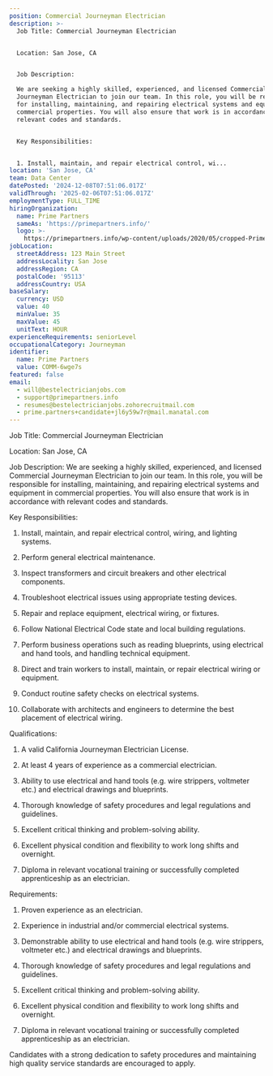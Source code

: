 ```yaml
---
position: Commercial Journeyman Electrician
description: >-
  Job Title: Commercial Journeyman Electrician


  Location: San Jose, CA


  Job Description:

  We are seeking a highly skilled, experienced, and licensed Commercial
  Journeyman Electrician to join our team. In this role, you will be responsible
  for installing, maintaining, and repairing electrical systems and equipment in
  commercial properties. You will also ensure that work is in accordance with
  relevant codes and standards.


  Key Responsibilities:


  1. Install, maintain, and repair electrical control, wi...
location: 'San Jose, CA'
team: Data Center
datePosted: '2024-12-08T07:51:06.017Z'
validThrough: '2025-02-06T07:51:06.017Z'
employmentType: FULL_TIME
hiringOrganization:
  name: Prime Partners
  sameAs: 'https://primepartners.info/'
  logo: >-
    https://primepartners.info/wp-content/uploads/2020/05/cropped-Prime-Partners-Logo-NO-BG-1-1.png
jobLocation:
  streetAddress: 123 Main Street
  addressLocality: San Jose
  addressRegion: CA
  postalCode: '95113'
  addressCountry: USA
baseSalary:
  currency: USD
  value: 40
  minValue: 35
  maxValue: 45
  unitText: HOUR
experienceRequirements: seniorLevel
occupationalCategory: Journeyman
identifier:
  name: Prime Partners
  value: COMM-6wge7s
featured: false
email:
  - will@bestelectricianjobs.com
  - support@primepartners.info
  - resumes@bestelectricianjobs.zohorecruitmail.com
  - prime.partners+candidate+jl6y59w7r@mail.manatal.com
---
```




Job Title: Commercial Journeyman Electrician

Location: San Jose, CA

Job Description:
We are seeking a highly skilled, experienced, and licensed Commercial Journeyman Electrician to join our team. In this role, you will be responsible for installing, maintaining, and repairing electrical systems and equipment in commercial properties. You will also ensure that work is in accordance with relevant codes and standards.

Key Responsibilities:

1. Install, maintain, and repair electrical control, wiring, and lighting systems.

2. Perform general electrical maintenance.

3. Inspect transformers and circuit breakers and other electrical components.

4. Troubleshoot electrical issues using appropriate testing devices.

5. Repair and replace equipment, electrical wiring, or fixtures.

6. Follow National Electrical Code state and local building regulations.

7. Perform business operations such as reading blueprints, using electrical and hand tools, and handling technical equipment.

8. Direct and train workers to install, maintain, or repair electrical wiring or equipment.

9. Conduct routine safety checks on electrical systems.

10. Collaborate with architects and engineers to determine the best placement of electrical wiring.

Qualifications:

1. A valid California Journeyman Electrician License.

2. At least 4 years of experience as a commercial electrician.

3. Ability to use electrical and hand tools (e.g. wire strippers, voltmeter etc.) and electrical drawings and blueprints.

4. Thorough knowledge of safety procedures and legal regulations and guidelines.

5. Excellent critical thinking and problem-solving ability.

6. Excellent physical condition and flexibility to work long shifts and overnight.

7. Diploma in relevant vocational training or successfully completed apprenticeship as an electrician.

Requirements:

1. Proven experience as an electrician.

2. Experience in industrial and/or commercial electrical systems.

3. Demonstrable ability to use electrical and hand tools (e.g. wire strippers, voltmeter etc.) and electrical drawings and blueprints.

4. Thorough knowledge of safety procedures and legal regulations and guidelines.

5. Excellent critical thinking and problem-solving ability.

6. Excellent physical condition and flexibility to work long shifts and overnight.

7. Diploma in relevant vocational training or successfully completed apprenticeship as an electrician.

Candidates with a strong dedication to safety procedures and maintaining high quality service standards are encouraged to apply.